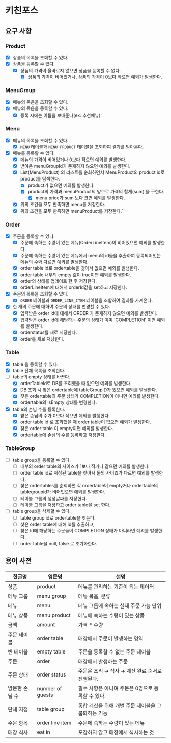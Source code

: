 # 키친포스

## 요구 사항

### Product

- [x] 상품의 목록을 조회할 수 있다.
- [x] 상품을 등록할 수 있다.
    - [x] 상품의 가격이 올바르지 않으면 상품을 등록할 수 없다.
        - [x] 상품의 가격이 비어있거나, 상품의 가격이 0보다 작으면 예외가 발생한다.

### MenuGroup

- [x] 메뉴의 묶음을 조회할 수 있다.
- [x] 메뉴의 묶음을 등록할 수 있다.
    - [x] 등록 시에는 이름을 보내준다(ex: 추천메뉴)

### Menu

- [x] 메뉴의 목록을 조회할 수 있다.
    - [x] `MENU` 테이블과 `MENU PRODUCT` 테이블을 조회하여 결과를 받아온다.
- [x] 메뉴를 등록할 수 있다.
    - [x] 메뉴의 가격이 비어있거나 0보다 작으면 예외를 발생한다.
    - [x] 받아온 menuGroupId가 존재하지 않으면 예외를 발생한다.
    - [x] List(MenuProduct) 의 리스트를 순회하면서 MenuProduct의 product id로 product를 탐색한다.
        - [x] product가 없으면 예외를 발생한다.
        - [x] product의 가격과 menuProduct의 양으로 가격의 합계(sum) 을 구한다.
            - [x] menu.price가 sum 보다 크면 예외를 발생한다.
    - [x] 위의 조건을 모두 만족하면 menu를 저장한다.
    - [x] 위의 조건을 모두 만족하면 menuProduct를 저장한다.``

### Order

- [x] 주문을 등록할 수 있다.
    - [x] 주문에 속하는 수량이 있는 메뉴(OrderLineItem)이 비어있으면 예외를 발생한다.
    - [x] 주문에 속하는 수량이 있는 메뉴에서 menu의 id들을 추출하여 등록되어잇는 메뉴의 수와 다르면 예외를 발생한다.
    - [x] order table id로 ordertable을 찾아서 없으면 예외를 발생한다.
    - [x] order table 내부의 empty 값이 true이면 예외를 발생한다.
    - [x] order의 상태를 업데이트 한 후 저장한다.
    - [x] orderLineItem에 대해서 orderId값을 set하고 저장한다.
- [x] 주문의 목록을 조회할 수 있다.
    - [x] `ORDER` 테이블과 `ORDER_LINE_ITEM` 테이블을 조합하여 결과를 가져온다.
- [x] 한 개의 주문에 대하여 주문의 상태를 변경할 수 있다.
    - [x] 입력받은 order id에 대해서 ORDER 가 존재하지 않으면 예외를 발생한다.
    - [x] 입력받은 order id에 해당하는 주문의 상태가 이미 'COMPLETION' 이면 예외를 발생한다.
    - [x] orderstatus를 새로 저장한다.
    - [x] order를 새로 저장한다.

### Table

- [x] table 을 등록할 수 있다.
- [x] table 전체 목록을 조회한다.
- [ ] table의 empty 상태를 바꾼다.
    - [x] orderTableId로 DB를 조회했을 때 없으면 예외를 발생한다.
    - [x] DB 조회 시 찾은 ordertable에 tableGroupID가 있으면 예외를 발생한다.
    - [x] 찾은 ordertable의 주문 상태가 COMPLETION이 아니면 예외를 발생한다.
    - [x] ordertable의 isEmpty 상태를 변경한다.
- [x] table의 손님 수를 등록한다.
    - [x] 받은 손님의 수가 0보다 작으면 예외를 발생한다.
    - [x] order table id 로 조회했을 때 order table이 없으면 예외가 발생한다.
    - [x] 찾은 order table 이 empty이면 예외를 발생한다.
    - [x] ordertable에 손님의 수를 등록하고 저장한다.

### TableGroup

- [ ] table group을 등록할 수 있다.
    - [ ] 내부의 order table의 사이즈가 1보다 작거나 같으면 예외를 발생한다.
    - [ ] order table id로 저장된 table을 찾아서 둘의 사이즈가 다르면 예외를 발생한다.
    - [ ] 찾은 ordertables를 순회하면 각 ordertable이 empty거나 ordertable의 tablegroupid가 비어잇으면 에외를 발생한다.
    - [ ] 테이블 그룹의 생성날짜를 저장한다.
    - [ ] 테이블 그룹을 저장하고 order table을 set 한다.
- [ ] table group을 삭제할 수 있다.
    - [ ] table group id로 ordertable을 찾는다.
    - [ ] 찾은 order table에 대해 id를 추출하고,
    - [ ] 찾은 Id에 해당하는 주문들이 COMPLETION 상태가 아니라면 예외를 발생한다.
    - [ ] order table을 null, false 로 초기화한다.

## 용어 사전

| 한글명 | 영문명 | 설명 |
| --- | --- | --- |
| 상품 | product | 메뉴를 관리하는 기준이 되는 데이터 |
| 메뉴 그룹 | menu group | 메뉴 묶음, 분류 |
| 메뉴 | menu | 메뉴 그룹에 속하는 실제 주문 가능 단위 |
| 메뉴 상품 | menu product | 메뉴에 속하는 수량이 있는 상품 |
| 금액 | amount | 가격 * 수량 |
| 주문 테이블 | order table | 매장에서 주문이 발생하는 영역 |
| 빈 테이블 | empty table | 주문을 등록할 수 없는 주문 테이블 |
| 주문 | order | 매장에서 발생하는 주문 |
| 주문 상태 | order status | 주문은 조리 ➜ 식사 ➜ 계산 완료 순서로 진행된다. |
| 방문한 손님 수 | number of guests | 필수 사항은 아니며 주문은 0명으로 등록할 수 있다. |
| 단체 지정 | table group | 통합 계산을 위해 개별 주문 테이블을 그룹화하는 기능 |
| 주문 항목 | order line item | 주문에 속하는 수량이 있는 메뉴 |
| 매장 식사 | eat in | 포장하지 않고 매장에서 식사하는 것 |
